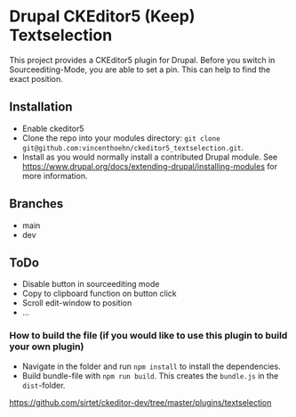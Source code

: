 # Drupal CKEditor5 (Keep) Textselection

This project provides a CKEditor5 plugin for Drupal. Before you switch in Sourceediting-Mode, you are able to set a pin. This can help to find the exact position.

## Installation
* Enable ckeditor5 
* Clone the repo into your modules directory:
  `git clone git@github.com:vincenthoehn/ckeditor5_textselection.git`.
* Install as you would normally install a contributed Drupal module.
  See https://www.drupal.org/docs/extending-drupal/installing-modules for more
  information.

## Branches

- main 
- dev 

## ToDo

- Disable button in sourceediting mode
- Copy to clipboard function on button click
- Scroll edit-window to position
- ...

### How to build the file (if you would like to use this plugin to build your own plugin)
* Navigate in the folder and run `npm install` to install the dependencies.
* Build bundle-file with `npm run build`. This creates the `bundle.js` in the `dist`-folder.

https://github.com/sirtet/ckeditor-dev/tree/master/plugins/textselection


